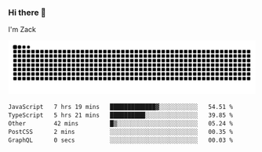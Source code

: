 ### Hi there 👋
I'm Zack

![](https://raw.githubusercontent.com/z4cki/z4cki/refs/heads/output/github-contribution-grid-snake.svg)
<!--START_SECTION:waka-->

```txt
JavaScript   7 hrs 19 mins   █████████████▓░░░░░░░░░░░   54.51 %
TypeScript   5 hrs 21 mins   ██████████░░░░░░░░░░░░░░░   39.85 %
Other        42 mins         █▒░░░░░░░░░░░░░░░░░░░░░░░   05.24 %
PostCSS      2 mins          ░░░░░░░░░░░░░░░░░░░░░░░░░   00.35 %
GraphQL      0 secs          ░░░░░░░░░░░░░░░░░░░░░░░░░   00.03 %
```

<!--END_SECTION:waka-->
